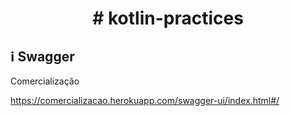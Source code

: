 <h1 align="center">
    # kotlin-practices
</h1>

## :information_source: Swagger
Comercialização

https://comercializacao.herokuapp.com/swagger-ui/index.html#/
